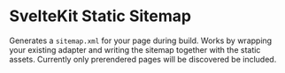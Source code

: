 # SvelteKit Static Sitemap

Generates a `sitemap.xml` for your page during build. Works by wrapping your existing adapter and writing the sitemap together with the static assets. Currently only prerendered pages will be discovered be included.
